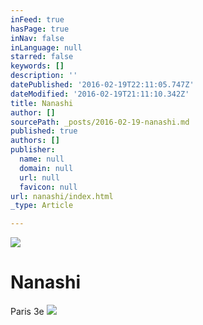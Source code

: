 ```yaml
---
inFeed: true
hasPage: true
inNav: false
inLanguage: null
starred: false
keywords: []
description: ''
datePublished: '2016-02-19T22:11:05.747Z'
dateModified: '2016-02-19T21:11:10.342Z'
title: Nanashi
author: []
sourcePath: _posts/2016-02-19-nanashi.md
published: true
authors: []
publisher:
  name: null
  domain: null
  url: null
  favicon: null
url: nanashi/index.html
_type: Article

---
```

![](https://the-grid-user-content.s3-us-west-2.amazonaws.com/b9010e38-ed9c-4677-a5f1-6ce59c6bb203.jpg)

# Nanashi

Paris 3e
![](https://the-grid-user-content.s3-us-west-2.amazonaws.com/a37f9fde-565d-462c-abc9-325088ae656c.jpg)
